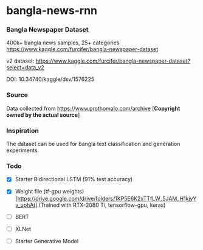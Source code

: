 # bangla-news-rnn

### Bangla Newspaper Dataset

400k+ bangla news samples, 25+ categories https://www.kaggle.com/furcifer/bangla-newspaper-dataset

v2 dataset: https://www.kaggle.com/furcifer/bangla-newspaper-dataset?select=data_v2

DOI: 10.34740/kaggle/dsv/1576225

### Source

Data collected from https://www.prothomalo.com/archive [**Copyright owned by the actual source**]

### Inspiration

The dataset can be used for bangla text classification and generation experiments.

### Todo
- [x] Starter Bidirectional LSTM (91% test accuracy) 
- [x] Weight file (tf-gpu weights)[https://drive.google.com/drive/folders/1KP5E6K2xTTfLW_5JAM_H1kjyYv_uphAt] (Trained with RTX-2080 Ti, tensorflow-gpu, keras)
- [ ] BERT
- [ ] XLNet
- [ ] Starter Generative Model

